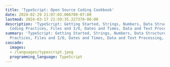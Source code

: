 ```yaml
---
title: 'TypeScript: Open Source Coding Cookbook'
date: 2024-02-29 21:07:03.006780-07:00
lastmod: 2024-03-17 21:59:35.227370-06:00
description: 'TypeScript: Getting Started, Strings, Numbers, Data Structures, Good
  Coding Practices, Files and I/O, Dates and Times, Data and Text Processing, Testing…'
summary: 'TypeScript: Getting Started, Strings, Numbers, Data Structures, Good Coding
  Practices, Files and I/O, Dates and Times, Data and Text Processing, Testing…'
cascade:
  images:
  - /languages/typescript.jpeg
  programming_language: TypeScript
---
```

